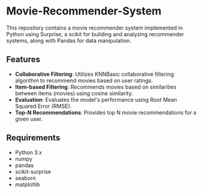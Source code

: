 # Movie-Recommender-System

This repository contains a movie recommender system implemented in Python using Surprise, a scikit for building and analyzing recommender systems, along with Pandas for data manipulation.

## Features

- **Collaborative Filtering**: Utilizes KNNBasic collaborative filtering algorithm to recommend movies based on user ratings.
- **Item-based Filtering**: Recommends movies based on similarities between items (movies) using cosine similarity.
- **Evaluation**: Evaluates the model's performance using Root Mean Squared Error (RMSE).
- **Top-N Recommendations**: Provides top N movie recommendations for a given user.

## Requirements

- Python 3.x
- numpy
- pandas
- scikit-surprise
- seaborn
- matplotlib
